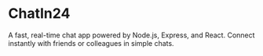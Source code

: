 # ChatIn24
A fast, real-time chat app powered by Node.js, Express, and React. Connect instantly with friends or colleagues in simple chats.
